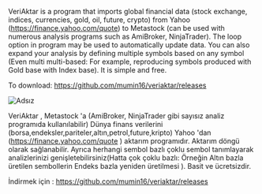 VeriAktar is a program that imports global financial data (stock exchange, indices, currencies, gold, oil, future, crypto) from Yahoo (https://finance.yahoo.com/quote) to Metastock (can be used with numerous analysis programs such as AmiBroker, NinjaTrader). The loop option in program may be used to automatically update data. You can also expand your analysis by defining multiple symbols based on any symbol (Even multi multi-based: For example, reproducing symbols produced with Gold base with Index base). It is simple and free.

To download: https://github.com/mumin16/veriaktar/releases


![Adsız](https://github.com/user-attachments/assets/45eae86d-614d-4b8c-9c84-d749974e8380)


VeriAktar , ﻿Metastock 'a (AmiBroker, NinjaTrader gibi sayısız analiz programıda kullanılabilir) Dünya finans verilerini (borsa,endeksler,pariteler,altın,petrol,future,kripto) Yahoo 'dan (https://finance.yahoo.com/quote ) aktarım programıdır. Aktarım döngü olarak sağlanabilir. Ayrıca herhangi sembol bazlı çoklu sembol tanımlayarak analizlerinizi genişletebilirsiniz(Hatta çok çoklu bazlı: Örneğin Altın bazla üretilen sembollerin Endeks bazla yeniden üretilmesi ). Basit ve ücretsizdir. 

İndirmek için : https://github.com/mumin16/veriaktar/releases
